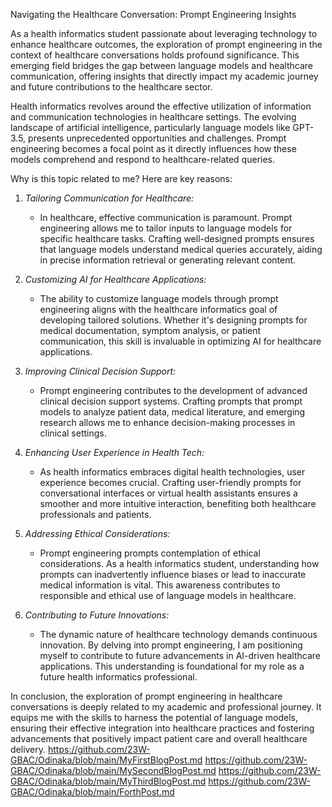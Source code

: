 Navigating the Healthcare Conversation: Prompt Engineering Insights

As a health informatics student passionate about leveraging technology to enhance healthcare outcomes, the exploration of prompt engineering in the context of healthcare conversations holds profound significance. This emerging field bridges the gap between language models and healthcare communication, offering insights that directly impact my academic journey and future contributions to the healthcare sector.

Health informatics revolves around the effective utilization of information and communication technologies in healthcare settings. The evolving landscape of artificial intelligence, particularly language models like GPT-3.5, presents unprecedented opportunities and challenges. Prompt engineering becomes a focal point as it directly influences how these models comprehend and respond to healthcare-related queries.

Why is this topic related to me? Here are key reasons:

1. *Tailoring Communication for Healthcare:*
   - In healthcare, effective communication is paramount. Prompt engineering allows me to tailor inputs to language models for specific healthcare tasks. Crafting well-designed prompts ensures that language models understand medical queries accurately, aiding in precise information retrieval or generating relevant content.

2. *Customizing AI for Healthcare Applications:*
   - The ability to customize language models through prompt engineering aligns with the healthcare informatics goal of developing tailored solutions. Whether it's designing prompts for medical documentation, symptom analysis, or patient communication, this skill is invaluable in optimizing AI for healthcare applications.

3. *Improving Clinical Decision Support:*
   - Prompt engineering contributes to the development of advanced clinical decision support systems. Crafting prompts that prompt models to analyze patient data, medical literature, and emerging research allows me to enhance decision-making processes in clinical settings.

4. *Enhancing User Experience in Health Tech:*
   - As health informatics embraces digital health technologies, user experience becomes crucial. Crafting user-friendly prompts for conversational interfaces or virtual health assistants ensures a smoother and more intuitive interaction, benefiting both healthcare professionals and patients.

5. *Addressing Ethical Considerations:*
   - Prompt engineering prompts contemplation of ethical considerations. As a health informatics student, understanding how prompts can inadvertently influence biases or lead to inaccurate medical information is vital. This awareness contributes to responsible and ethical use of language models in healthcare.

6. *Contributing to Future Innovations:*
   - The dynamic nature of healthcare technology demands continuous innovation. By delving into prompt engineering, I am positioning myself to contribute to future advancements in AI-driven healthcare applications. This understanding is foundational for my role as a future health informatics professional.

In conclusion, the exploration of prompt engineering in healthcare conversations is deeply related to my academic and professional journey. It equips me with the skills to harness the potential of language models, ensuring their effective integration into healthcare practices and fostering advancements that positively impact patient care and overall healthcare delivery.
https://github.com/23W-GBAC/Odinaka/blob/main/MyFirstBlogPost.md
https://github.com/23W-GBAC/Odinaka/blob/main/MySecondBlogPost.md
https://github.com/23W-GBAC/Odinaka/blob/main/MyThirdBlogPost.md
https://github.com/23W-GBAC/Odinaka/blob/main/ForthPost.md

